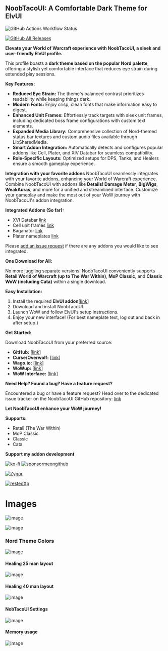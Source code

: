 ## NoobTacoUI: A Comfortable Dark Theme for ElvUI

![GitHub Actions Workflow Status](https://img.shields.io/github/actions/workflow/status/noobtaco/NoobTacoUI/ci.yml?style=for-the-badge&logo=github)

[![GitHub All Releases](https://img.shields.io/github/downloads/NoobTaco/NoobTacoUI/total?logo=github&style=for-the-badge)](https://github.com/NoobTaco/NoobTacoUI/releases/latest)

**Elevate your World of Warcraft experience with NoobTacoUI, a sleek and user-friendly ElvUI profile.**

This profile boasts a **dark theme based on the popular Nord palette**, offering a stylish yet comfortable interface that reduces eye strain during extended play sessions.

**Key Features:**

-   **Reduced Eye Strain:** The theme's balanced contrast prioritizes readability while keeping things dark.
-   **Modern Fonts:** Enjoy crisp, clean fonts that make information easy to digest.
-   **Enhanced Unit Frames:** Effortlessly track targets with sleek unit frames, including dedicated boss frame configurations with custom text elements.
-   **Expanded Media Library:** Comprehensive collection of Nord-themed status bar textures and custom audio files available through LibSharedMedia.
-   **Smart Addon Integration:** Automatically detects and configures popular addons like Cell, Plater, and XIV Databar for seamless compatibility.
-   **Role-Specific Layouts:** Optimized setups for DPS, Tanks, and Healers ensure a smooth gameplay experience.

**Integration with your favorite addons**
NoobTacoUI seamlessly integrates with your favorite addons, enhancing your World of Warcraft experience. Combine NoobTacoUI with addons like **Details! Damage Meter**, **BigWigs**, **WeakAuras**, and more for a unified and streamlined interface. Customize your gameplay and make the most out of your WoW journey with NoobTacoUI's addon integration.

**Integrated Addons (So far):**

-   XVI Databar [link](https://www.curseforge.com/wow/addons/xiv_databar-continued)
-   Cell unit frames [link](https://www.curseforge.com/wow/addons/cell)
-   Baganator [link](https://www.curseforge.com/wow/addons/baganator)
-   Plater nameplates [link](https://www.curseforge.com/wow/addons/plater-nameplates)

Please [add an issue request](https://github.com/NoobTaco/NoobTacoUI/issues/new) if there are any addons you would like to see integrated.

**One Download for All:**

No more juggling separate versions! NoobTacoUI conveniently supports **Retail World of Warcraft (up to The War Within)**, **MoP Classic**, and **Classic WoW (including Cata)** within a single download.

**Easy Installation:**

1. Install the required **ElvUI addon**[[link](https://tukui.org/elvui)]
2. Download and install NoobTacoUI.
3. Launch WoW and follow ElvUI's setup instructions.
4. Enjoy your new interface! (For best nameplate text, log out and back in after setup.)

**Get Started:**

Download NoobTacoUI from your preferred source:

-   **GitHub:** [[link](https://github.com/NoobTaco/NoobTacoUI/releases/latest)]
-   **Curse/Overwolf:** [[link](https://www.curseforge.com/wow/addons/noobtacoui)]
-   **Wago.io:** [[link](https://addons.wago.io/addons/noobtacoui)]
-   **WoWup:** [[link](https://wowup.io/addons/2)]
-   **WoW Interface:** [[link](https://www.wowinterface.com/downloads/info25744-NoobTacoUI.html)]

**Need Help? Found a bug? Have a feature request?**

Encountered a bug or have a feature request? Head over to the dedicated issue tracker on the NoobTacoUI GitHub repository: [link](https://github.com/NoobTaco/NoobTacoUI/issues/new)

**Let NoobTacoUI enhance your WoW journey!**

**Supports:**

-   Retail (The War Within)
-   MoP Classic
-   Classic
-   Cata

**Support my addon development**

[![ko-fi](https://www.ko-fi.com/img/githubbutton_sm.svg)](https://ko-fi.com/G2G01GM9G)
[![sponsormeongithub](https://user-images.githubusercontent.com/1172935/97088810-463e0e00-15e8-11eb-8078-f18da01c6e9e.png)](https://github.com/sponsors/NoobTaco)

[![Zygor](https://zygorguides.com/blog/wp-content/uploads/2023/07/df-flat-banner.jpg)](https://zygorguides.com/ref/manorton/)

[![restedXp](https://www.restedxp.com/wp-content/uploads/2021/05/rxp-promo-banner_short.gif)](https://www.restedxp.com/ref/NoobTaco)

# Images

![image](https://user-images.githubusercontent.com/1172935/98390782-b1d1a380-200a-11eb-901c-9c772adc8987.png)

![image](https://user-images.githubusercontent.com/1172935/98391018-f78e6c00-200a-11eb-971b-88969775d12c.png)

### Nord Theme Colors

![image](https://user-images.githubusercontent.com/1172935/98390923-d7f74380-200a-11eb-9e62-cdfdedd168b0.png)

#### Healing 25 man layout

![image](https://user-images.githubusercontent.com/1172935/98392199-86e84f00-200c-11eb-9504-0d04fc4bb902.png)

#### Healing 40 man layout

![image](https://user-images.githubusercontent.com/1172935/98391578-acc12400-200b-11eb-93f8-cdc7a4e05a7b.png)

#### NobTacoUI Settings

![image](https://user-images.githubusercontent.com/1172935/98392414-d2026200-200c-11eb-9d42-8f49597056bd.png)

#### Memory usage

![image](https://user-images.githubusercontent.com/1172935/98391292-4cca7d80-200b-11eb-8c8b-a247487d85e4.png)
